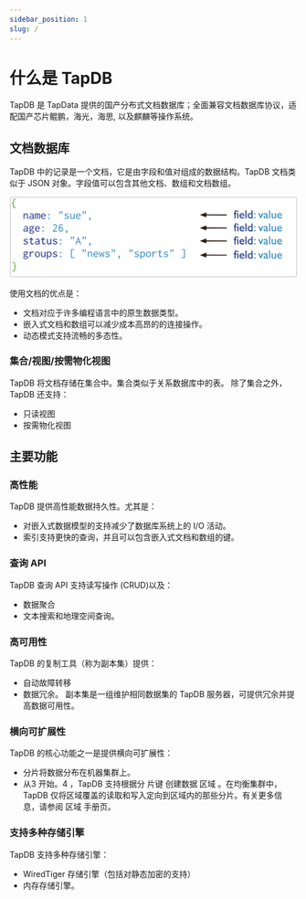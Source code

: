 ```yaml
---
sidebar_position: 1
slug: /
---
```

# 什么是 TapDB

TapDB 是 TapData 提供的国产分布式文档数据库；全面兼容文档数据库协议，适配国产芯片鲲鹏，海光，海思, 以及麒麟等操作系统。

## 文档数据库

TapDB 中的记录是一个文档，它是由字段和值对组成的数据结构。TapDB 文档类似于 JSON 对象。字段值可以包含其他文档、数组和文档数组。

![](images/json_example.png)

使用文档的优点是：

- 文档对应于许多编程语言中的原生数据类型。
- 嵌入式文档和数组可以减少成本高昂的的连接操作。
- 动态模式支持流畅的多态性。

### 集合/视图/按需物化视图

TapDB 将文档存储在集合中。集合类似于关系数据库中的表。
除了集合之外，TapDB 还支持：
- 只读视图
- 按需物化视图

## 主要功能

### 高性能

TapDB 提供高性能数据持久性。尤其是：

- 对嵌入式数据模型的支持减少了数据库系统上的 I/O 活动。
- 索引支持更快的查询，并且可以包含嵌入式文档和数组的键。

### 查询 API

TapDB 查询 API 支持读写操作 (CRUD)以及：

- 数据聚合
- 文本搜索和地理空间查询。

### 高可用性

TapDB 的复制工具（称为副本集）提供：

- 自动故障转移
- 数据冗余。
  副本集是一组维护相同数据集的 TapDB 服务器，可提供冗余并提高数据可用性。

### 横向可扩展性

TapDB 的核心功能之一是提供横向可扩展性：

- 分片将数据分布在机器集群上。
- 从3 开始。4 ，TapDB 支持根据分 片键 创建数据 区域 。在均衡集群中，TapDB 仅将区域覆盖的读取和写入定向到区域内的那些分片。有关更多信息，请参阅 区域 手册页。

### 支持多种存储引擎

TapDB 支持多种存储引擎：

- WiredTiger 存储引擎（包括对静态加密的支持）
- 内存存储引擎。